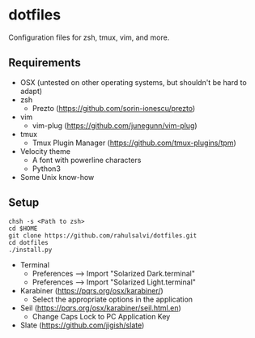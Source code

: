 # dotfiles
Configuration files for zsh, tmux, vim, and more.

## Requirements
  - OSX (untested on other operating systems, but shouldn't be hard to adapt)
  - zsh
    - Prezto (https://github.com/sorin-ionescu/prezto)
  - vim
    - vim-plug (https://github.com/junegunn/vim-plug)
  - tmux
    - Tmux Plugin Manager (https://github.com/tmux-plugins/tpm)
  - Velocity theme
    - A font with powerline characters
    - Python3
  - Some Unix know-how

## Setup
    chsh -s <Path to zsh>
    cd $HOME
    git clone https://github.com/rahulsalvi/dotfiles.git
    cd dotfiles
    ./install.py
  - Terminal
    - Preferences --> Import "Solarized Dark.terminal"
    - Preferences --> Import "Solarized Light.terminal"
  - Karabiner (https://pqrs.org/osx/karabiner/)
    - Select the appropriate options in the application
  - Seil (https://pqrs.org/osx/karabiner/seil.html.en)
    - Change Caps Lock to PC Application Key
  - Slate (https://github.com/jigish/slate)
